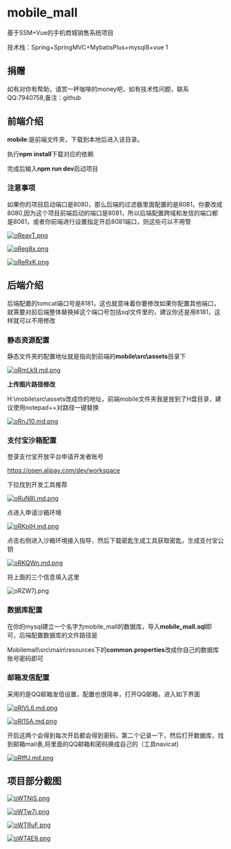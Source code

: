# mobile_mall
基于SSM+Vue的手机商城销售系统项目

技术栈：Spring+SpringMVC+MybatisPlus+mysql8+vue
1
## 捐赠

如有对你有帮助，请赏一杯咖啡的money吧，如有技术性问题，联系QQ:7940758,备注：github


## 前端介绍

**mobile**:是前端文件夹，下载到本地后进入该目录。

执行**npm install**下载对应的依赖

完成后输入**npm run dev**启动项目

### 注意事项

如果你的项目启动端口是8080，那么后端的过滤器里面配置的是8081，你要改成8080,因为这个项目前端启动的端口是8081，所以后端配置跨域和发信的端口都是8081，或者你前端进行设置指定开启8081端口，则这些可以不用管

[![oReavT.png](https://s4.ax1x.com/2021/12/08/oReavT.png)](https://imgtu.com/i/oReavT)

[![oReg8x.png](https://s4.ax1x.com/2021/12/08/oReg8x.png)](https://imgtu.com/i/oReg8x)

[![oReRxK.png](https://s4.ax1x.com/2021/12/08/oReRxK.png)](https://imgtu.com/i/oReRxK)

## 后端介绍

后端配置的tomcat端口号是8181，这也就意味着你要修改如果你配置其他端口，就需要对前后端整体替换掉这个端口号包括sql文件里的，建议你还是用8181，这样就可以不用修改

### 静态资源配置

静态文件夹的配置地址就是指向到前端的**mobile\src\assets**目录下

[![oRmLk9.md.png](https://s4.ax1x.com/2021/12/08/oRmLk9.md.png)](https://imgtu.com/i/oRmLk9)

**上传图片路径修改**

H:\\mobile\\src\\assets改成你的地址，前端mobile文件夹我是放到了H盘目录，建议使用notepad++对路径一键替换

[![oRnJ10.md.png](https://s4.ax1x.com/2021/12/08/oRnJ10.md.png)](https://imgtu.com/i/oRnJ10)



### 支付宝沙箱配置

登录支付宝开放平台申请开发者账号

https://open.alipay.com/dev/workspace

下拉找到开发工具推荐

[![oRuN8I.md.png](https://s4.ax1x.com/2021/12/08/oRuN8I.md.png)](https://imgtu.com/i/oRuN8I)

点进入申请沙箱环境

[![oRKpIH.md.png](https://s4.ax1x.com/2021/12/08/oRKpIH.md.png)](https://imgtu.com/i/oRKpIH)

点击右侧进入沙箱环境接入指导，然后下载密匙生成工具获取密匙，生成支付宝公钥

[![oRKQWn.md.png](https://s4.ax1x.com/2021/12/08/oRKQWn.md.png)](https://imgtu.com/i/oRKQWn)

将上面的三个信息填入这里

![oRZW7j.png](https://s4.ax1x.com/2021/12/08/oRZW7j.png)

### 数据库配置

在你的mysql建立一个名字为mobile_mall的数据库，导入**mobile_mall.sql**即可，后端配置数据库的文件路径是

Mobilemall\src\main\resources下的**common.properties**改成你自己的数据库账号密码即可

### 邮箱发信配置

采用的是QQ邮箱发信设置，配置也很简单，打开QQ邮箱，进入如下界面

[![oRlVL6.md.png](https://s4.ax1x.com/2021/12/08/oRlVL6.md.png)](https://imgtu.com/i/oRlVL6)

[![oRl1SA.md.png](https://s4.ax1x.com/2021/12/08/oRl1SA.md.png)](https://imgtu.com/i/oRl1SA)



开启这两个会得到每次开启都会得到密码，第二个记录一下，然后打开数据库，找到邮箱mail表,将里面的QQ邮箱和密码换成自己的（工具navicat)

[![oRlffJ.md.png](https://s4.ax1x.com/2021/12/08/oRlffJ.md.png)](https://imgtu.com/i/oRlffJ)

## 项目部分截图

[![oWTNjS.png](https://s1.ax1x.com/2021/12/09/oWTNjS.png)](https://imgtu.com/i/oWTNjS)

[![oWTw7j.png](https://s1.ax1x.com/2021/12/09/oWTw7j.png)](https://imgtu.com/i/oWTw7j)

[![oWTRuF.png](https://s1.ax1x.com/2021/12/09/oWTRuF.png)](https://imgtu.com/i/oWTRuF)

[![oWT4E9.png](https://s1.ax1x.com/2021/12/09/oWT4E9.png)](https://imgtu.com/i/oWT4E9)
